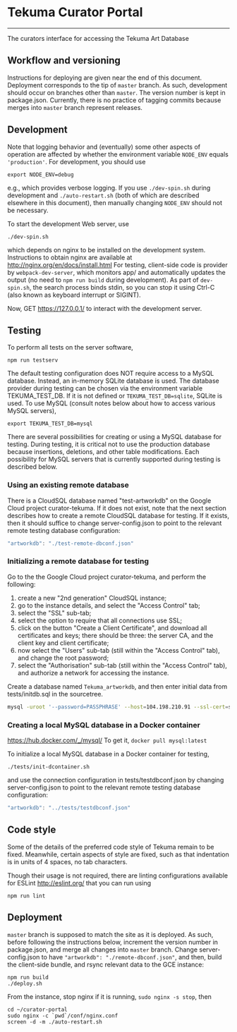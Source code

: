 # Tekuma Curator Portal
--------------------------
The curators interface for accessing the Tekuma Art Database

## Workflow and versioning

Instructions for deploying are given near the end of this document. Deployment
corresponds to the tip of `master` branch. As such, development should occur on
branches other than `master`. The version number is kept in package.json.
Currently, there is no practice of tagging commits because merges into `master`
branch represent releases.


## Development

Note that logging behavior and (eventually) some other aspects of operation are
affected by whether the environment variable `NODE_ENV` equals `'production'`.
For development, you should use

    export NODE_ENV=debug

e.g., which provides verbose logging. If you use `./dev-spin.sh` during
development and `./auto-restart.sh` (both of which are described elsewhere in
this document), then manually changing `NODE_ENV` should not be necessary.

To start the development Web server, use

    ./dev-spin.sh

which depends on nginx to be installed on the development system. Instructions
to obtain nginx are available at http://nginx.org/en/docs/install.html
For testing, client-side code is provider by `webpack-dev-server`, which
monitors app/ and automatically updates the output (no need to `npm run build`
during development). As part of `dev-spin.sh`, the search process binds stdin,
so you can stop it using Ctrl-C (also known as keyboard interrupt or SIGINT).

Now, GET https://127.0.0.1/ to interact with the development server.


## Testing

To perform all tests on the server software,

    npm run testserv

The default testing configuration does NOT require access to a MySQL
database. Instead, an in-memory SQLite database is used. The database provider
during testing can be chosen via the environment variable TEKUMA_TEST_DB. If it
is not defined or `TEKUMA_TEST_DB=sqlite`, SQLite is used. To use MySQL (consult
notes below about how to access various MySQL servers),

    export TEKUMA_TEST_DB=mysql

There are several possibilities for creating or using a MySQL database for
testing.  During testing, it is critical not to use the production database
because insertions, deletions, and other table modifications. Each possibility
for MySQL servers that is currently supported during testing is described below.

### Using an existing remote database

There is a CloudSQL database named "test-artworkdb" on the Google Cloud project
curator-tekuma. If it does not exist, note that the next section describes how
to create a remote CloudSQL database for testing. If it exists, then it should
suffice to change server-config.json to point to the relevant remote testing
database configuration:
```js
"artworkdb": "./test-remote-dbconf.json"
```

### Initializing a remote database for testing

Go to the the Google Cloud project curator-tekuma, and perform the following:
1. create a new "2nd generation" CloudSQL instance;
2. go to the instance details, and select the "Access Control" tab;
3. select the "SSL" sub-tab;
4. select the option to require that all connections use SSL;
5. click on the button "Create a Client Certificate", and download all
   certificates and keys; there should be three: the server CA, and the client
   key and client certificate;
6. now select the "Users" sub-tab (still within the "Access Control" tab),
   and change the root password;
7. select the "Authorisation" sub-tab (still within the "Access Control" tab),
   and authorize a network for accessing the instance.

Create a database named `Tekuma_artworkdb`, and then enter initial data from
tests/initdb.sql in the sourcetree.
```sh
mysql -uroot '--password=PASSPHRASE' --host=104.198.210.91 --ssl-cert=serv/cert/test-sql-client-cert.pem --ssl-key=serv/cert/test-sql-client-key.pem --ssl-ca=serv/cert/test-sql-server-ca.pem < conf/initdb.sql
```

### Creating a local MySQL database in a Docker container

https://hub.docker.com/_/mysql/
To get it, `docker pull mysql:latest`

To initialize a local MySQL database in a Docker container for testing,

    ./tests/init-dcontainer.sh

and use the connection configuration in tests/testdbconf.json by changing
server-config.json to point to the relevant remote testing database
configuration:
```js
"artworkdb": "../tests/testdbconf.json"
```


## Code style

Some of the details of the preferred code style of Tekuma remain to be fixed.
Meanwhile, certain aspects of style are fixed, such as that indentation is in
units of 4 spaces, no tab characters.

Though their usage is not required, there are linting configurations available
for ESLint <http://eslint.org/> that you can run using

    npm run lint


## Deployment

`master` branch is supposed to match the site as it is deployed. As such, before
following the instructions below, increment the version number in package.json,
and merge all changes into `master` branch.  Change server-config.json to have
`"artworkdb": "./remote-dbconf.json"`, and then, build the client-side bundle,
and rsync relevant data to the GCE instance:

    npm run build
    ./deploy.sh

From the instance, stop nginx if it is running, `sudo nginx -s stop`, then

    cd ~/curator-portal
    sudo nginx -c `pwd`/conf/nginx.conf
    screen -d -m ./auto-restart.sh
